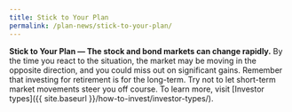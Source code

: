 ```yaml
---
title: Stick to Your Plan
permalink: /plan-news/stick-to-your-plan/
---
```

**Stick to Your Plan — The stock and bond markets can change rapidly.** By the time you react to the situation, the market may be moving in the opposite direction, and you could miss out on significant gains. Remember that investing for retirement is for the long-term. Try not to let short-term market movements steer you off course. To learn more, visit [Investor types]({{ site.baseurl }}/how-to-invest/investor-types/).

